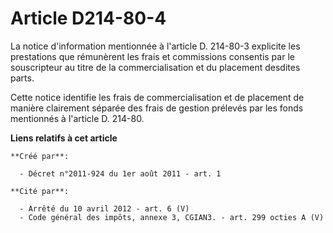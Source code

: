 # Article D214-80-4

La notice d'information mentionnée à l'article D. 214-80-3 explicite les prestations que rémunèrent les frais et commissions
consentis par le souscripteur au titre de la commercialisation et du placement desdites parts.

Cette notice identifie les frais de commercialisation et de placement de manière clairement séparée des frais de gestion
prélevés par les fonds mentionnés à l'article D. 214-80.

**Liens relatifs à cet article**

	**Créé par**:

	  - Décret n°2011-924 du 1er août 2011 - art. 1

	**Cité par**:

	  - Arrêté du 10 avril 2012 - art. 6 (V)
	  - Code général des impôts, annexe 3, CGIAN3. - art. 299 octies A (V)

